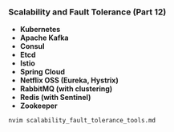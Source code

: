 ### **Scalability and Fault Tolerance** (Part 12)

- **Kubernetes**
- **Apache Kafka**
- **Consul**
- **Etcd**
- **Istio**
- **Spring Cloud**
- **Netflix OSS (Eureka, Hystrix)**
- **RabbitMQ (with clustering)**
- **Redis (with Sentinel)**
- **Zookeeper**

```bash
nvim scalability_fault_tolerance_tools.md
```

